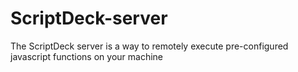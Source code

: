 # ScriptDeck-server
The ScriptDeck server is a way to remotely execute pre-configured javascript functions on your machine

